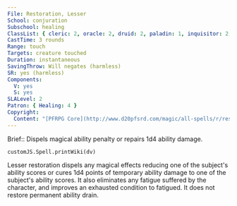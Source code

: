 ```yaml
---
File: Restoration, Lesser
School: conjuration
Subschool: healing
ClassList: { cleric: 2, oracle: 2, druid: 2, paladin: 1, inquisitor: 2, alchemist: 2, shaman: 2, mesmerist: 2, spiritualist: 2 }
CastTime: 3 rounds
Range: touch
Targets: creature touched
Duration: instantaneous
SavingThrow: Will negates (harmless)
SR: yes (harmless)
Components:
  V: yes
  S: yes
SLALevel: 2
Patron: { Healing: 4 }
Copyright:
  Content: "[PFRPG Core](http://www.d20pfsrd.com/magic/all-spells/r/restoration#TOC-Restoration-Lesser)"
---
```

Brief:: Dispels magical ability penalty or repairs 1d4 ability damage.

```dataviewjs
customJS.Spell.printWiki(dv)
```

Lesser restoration dispels any magical effects reducing one of the subject's ability scores or cures 1d4 points of temporary ability damage to one of the subject's ability scores. It also eliminates any fatigue suffered by the character, and improves an exhausted condition to fatigued. It does not restore permanent ability drain.
